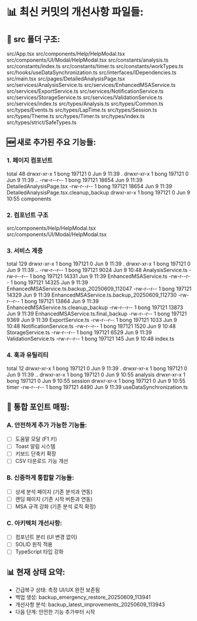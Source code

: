 📊 최신 커밋의 개선사항 파일들:
========================================

## 📁 src 폴더 구조:
src/App.tsx
src/components/Help/HelpModal.tsx
src/components/UI/Modal/HelpModal.tsx
src/constants/analysis.ts
src/constants/index.ts
src/constants/timer.ts
src/constants/workTypes.ts
src/hooks/useDataSynchronization.ts
src/interfaces/IDependencies.ts
src/main.tsx
src/pages/DetailedAnalysisPage.tsx
src/services/AnalysisService.ts
src/services/EnhancedMSAService.ts
src/services/ExportService.ts
src/services/NotificationService.ts
src/services/StorageService.ts
src/services/ValidationService.ts
src/services/index.ts
src/types/Analysis.ts
src/types/Common.ts
src/types/Events.ts
src/types/LapTime.ts
src/types/Session.ts
src/types/Theme.ts
src/types/Timer.ts
src/types/index.ts
src/types/strict/SafeTypes.ts

## 🆕 새로 추가된 주요 기능들:
### 1. 페이지 컴포넌트
total 48
drwxr-xr-x 1 bong 197121     0 Jun  9 11:39 .
drwxr-xr-x 1 bong 197121     0 Jun  9 11:39 ..
-rw-r--r-- 1 bong 197121 18654 Jun  9 11:39 DetailedAnalysisPage.tsx
-rw-r--r-- 1 bong 197121 18654 Jun  9 11:39 DetailedAnalysisPage.tsx.cleanup_backup
drwxr-xr-x 1 bong 197121     0 Jun  9 10:55 components

### 2. 컴포넌트 구조
src/components/Help/HelpModal.tsx
src/components/UI/Modal/HelpModal.tsx

### 3. 서비스 계층
total 129
drwxr-xr-x 1 bong 197121     0 Jun  9 11:39 .
drwxr-xr-x 1 bong 197121     0 Jun  9 11:39 ..
-rw-r--r-- 1 bong 197121  9024 Jun  9 10:48 AnalysisService.ts
-rw-r--r-- 1 bong 197121 14331 Jun  9 11:39 EnhancedMSAService.ts
-rw-r--r-- 1 bong 197121 14325 Jun  9 11:39 EnhancedMSAService.ts.backup_20250609_112047
-rw-r--r-- 1 bong 197121 14329 Jun  9 11:39 EnhancedMSAService.ts.backup_20250609_112730
-rw-r--r-- 1 bong 197121 13864 Jun  9 11:39 EnhancedMSAService.ts.cleanup_backup
-rw-r--r-- 1 bong 197121 13873 Jun  9 11:39 EnhancedMSAService.ts.final_backup
-rw-r--r-- 1 bong 197121  9369 Jun  9 11:39 ExportService.ts
-rw-r--r-- 1 bong 197121  1033 Jun  9 10:48 NotificationService.ts
-rw-r--r-- 1 bong 197121  1520 Jun  9 10:48 StorageService.ts
-rw-r--r-- 1 bong 197121  6529 Jun  9 11:39 ValidationService.ts
-rw-r--r-- 1 bong 197121   145 Jun  9 10:48 index.ts

### 4. 훅과 유틸리티
total 12
drwxr-xr-x 1 bong 197121    0 Jun  9 11:39 .
drwxr-xr-x 1 bong 197121    0 Jun  9 11:39 ..
drwxr-xr-x 1 bong 197121    0 Jun  9 10:55 analysis
drwxr-xr-x 1 bong 197121    0 Jun  9 10:55 session
drwxr-xr-x 1 bong 197121    0 Jun  9 10:55 timer
-rw-r--r-- 1 bong 197121 4490 Jun  9 11:39 useDataSynchronization.ts

## 🔗 통합 포인트 매핑:
### A. 안전하게 추가 가능한 기능들:
- [ ] 도움말 모달 (F1 키)
- [ ] Toast 알림 시스템
- [ ] 키보드 단축키 확장
- [ ] CSV 다운로드 기능 개선

### B. 신중하게 통합할 기능들:
- [ ] 상세 분석 페이지 (기존 분석과 연동)
- [ ] 랜딩 페이지 (기존 시작 버튼과 연동)
- [ ] MSA 규격 강화 (기존 분석 로직 확장)

### C. 아키텍처 개선사항:
- [ ] 컴포넌트 분리 (UI 변경 없이)
- [ ] SOLID 원칙 적용
- [ ] TypeScript 타입 강화

## 📊 현재 상태 요약:
- 긴급복구 상태: 측정 UI/UX 완전 보존됨
- 백업 생성: backup_emergency_restore_20250609_113941
- 개선사항 분석: backup_latest_improvements_20250609_113943
- 다음 단계: 안전한 기능 추가부터 시작

